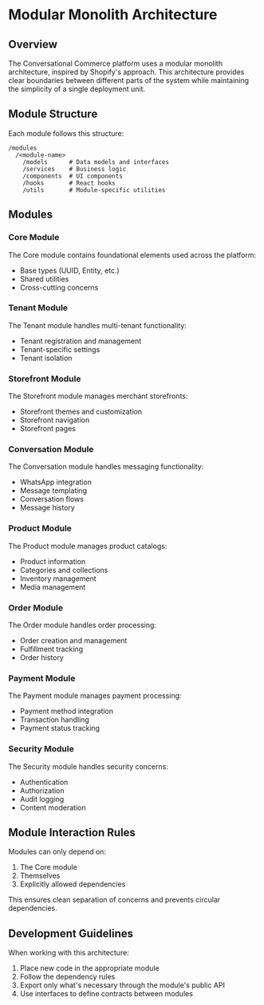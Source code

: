 # Modular Monolith Architecture

## Overview

The Conversational Commerce platform uses a modular monolith architecture, inspired by Shopify's approach. This architecture provides clear boundaries between different parts of the system while maintaining the simplicity of a single deployment unit.

## Module Structure

Each module follows this structure:

```
/modules
  /<module-name>
    /models      # Data models and interfaces
    /services    # Business logic
    /components  # UI components
    /hooks       # React hooks
    /utils       # Module-specific utilities
```

## Modules

### Core Module

The Core module contains foundational elements used across the platform:
- Base types (UUID, Entity, etc.)
- Shared utilities
- Cross-cutting concerns

### Tenant Module

The Tenant module handles multi-tenant functionality:
- Tenant registration and management
- Tenant-specific settings
- Tenant isolation

### Storefront Module

The Storefront module manages merchant storefronts:
- Storefront themes and customization
- Storefront navigation
- Storefront pages

### Conversation Module

The Conversation module handles messaging functionality:
- WhatsApp integration
- Message templating
- Conversation flows
- Message history

### Product Module

The Product module manages product catalogs:
- Product information
- Categories and collections
- Inventory management
- Media management

### Order Module

The Order module handles order processing:
- Order creation and management
- Fulfillment tracking
- Order history

### Payment Module

The Payment module manages payment processing:
- Payment method integration
- Transaction handling
- Payment status tracking

### Security Module

The Security module handles security concerns:
- Authentication
- Authorization
- Audit logging
- Content moderation

## Module Interaction Rules

Modules can only depend on:
1. The Core module
2. Themselves
3. Explicitly allowed dependencies

This ensures clean separation of concerns and prevents circular dependencies.

## Development Guidelines

When working with this architecture:

1. Place new code in the appropriate module
2. Follow the dependency rules
3. Export only what's necessary through the module's public API
4. Use interfaces to define contracts between modules
